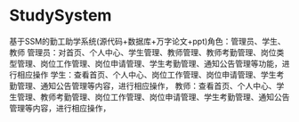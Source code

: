 # StudySystem
基于SSM的勤工助学系统(源代码+数据库+万字论文+ppt)角色：管理员、学生、教师  管理员：对首页、个人中心、学生管理、教师管理、教师考勤管理、岗位类型管理、岗位工作管理、岗位申请管理、学生考勤管理、通知公告管理等功能，进行相应操作  学生：查看首页、个人中心、岗位工作管理、岗位申请管理、学生考勤管理、通知公告管理等内容，进行相应操作，  教师：查看首页、个人中心、学生管理、教师考勤管理、岗位工作管理、岗位申请管理、学生考勤管理、通知公告管理等内容，进行相应操作，
